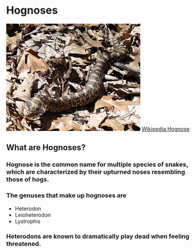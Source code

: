 # Hognoses
![Hognose](./src/pages/images/Heterodon_platirhinos.jpg)
[Wikipedia Hognose](https://en.wikipedia.org/wiki/Hognose)
## What are Hognoses?
### Hognose is the common name for multiple species of snakes, which are characterized by their upturned noses resembling those of hogs.
### The genuses that make up hognoses are
* Heterodon
* Leioheterodon
* Lystrophis
### Heterodons are known to dramatically play dead when feeling threatened.
